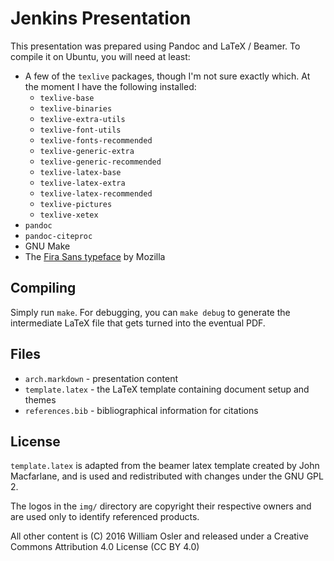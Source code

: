 # Jenkins Presentation

This presentation was prepared using Pandoc and LaTeX / Beamer. To compile it on
Ubuntu, you will need at least:

- A few of the `texlive` packages, though I'm not sure exactly which. At the
  moment I have the following installed:
    - `texlive-base`
    - `texlive-binaries`
    - `texlive-extra-utils`
    - `texlive-font-utils`
    - `texlive-fonts-recommended`
    - `texlive-generic-extra`
    - `texlive-generic-recommended`
    - `texlive-latex-base`
    - `texlive-latex-extra`
    - `texlive-latex-recommended`
    - `texlive-pictures`
    - `texlive-xetex`
- `pandoc`
- `pandoc-citeproc`
- GNU Make
- The [Fira Sans typeface](https://github.com/mozilla/Fira) by Mozilla

## Compiling

Simply run `make`. For debugging, you can `make debug` to generate the
intermediate LaTeX file that gets turned into the eventual PDF.

## Files

- `arch.markdown` - presentation content
- `template.latex` - the LaTeX template containing document setup and themes
- `references.bib` - bibliographical information for citations

## License

`template.latex` is adapted from the beamer latex template created by John
Macfarlane, and is used and redistributed with changes under the GNU GPL 2.

The logos in the `img/` directory are copyright their respective owners and are
used only to identify referenced products.

All other content is (C) 2016 William Osler and released under a Creative
Commons Attribution 4.0 License (CC BY 4.0)
